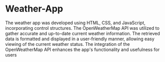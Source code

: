 # Weather-App

The weather app was developed using HTML, CSS, and JavaScript, incorporating control structures. The OpenWeatherMap API was utilized to gather accurate and up-to-date current weather information. The retrieved data is formatted and displayed in a user-friendly manner, allowing easy viewing of the current weather status. The integration of the OpenWeatherMap API enhances the app's functionality and usefulness for users

